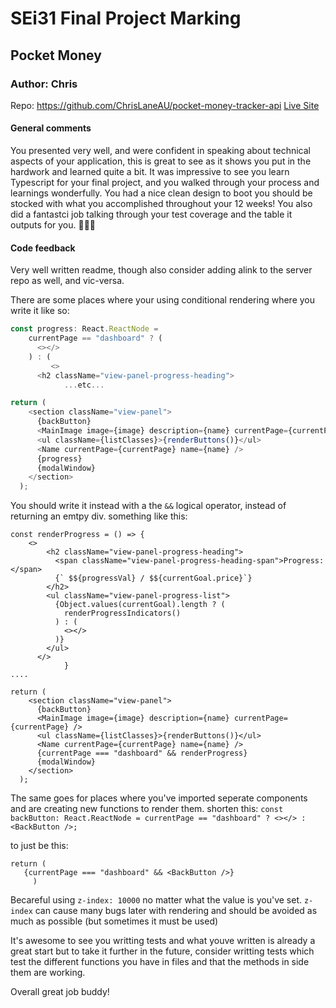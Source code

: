 # SEi31 Final Project Marking

## Pocket Money
### Author: Chris
Repo: https://github.com/ChrisLaneAU/pocket-money-tracker-api
[Live Site](https://project3.chrislane.now.sh/)

#### General comments
You presented very well, and were confident in speaking about technical aspects of your application, this is great to see as it shows you put in the hardwork and learned quite a bit. It was impressive to see you learn Typescript for your final project, and you walked through your process and learnings wonderfully. You had a nice clean design to boot you should be stocked with what you accomplished throughout your 12 weeks! You also did a fantastci job talking through your test coverage and the table it outputs for you. 
🎉🎉🎉

#### Code feedback
Very well written readme, though also consider adding alink to the server repo as well, and vic-versa.

There are some places where your using conditional rendering where you write it like so:
```js
const progress: React.ReactNode =
	currentPage == "dashboard" ? (
      <></>
    ) : (
		 <>
      <h2 className="view-panel-progress-heading">
			...etc...

return (
    <section className="view-panel">
      {backButton}
      <MainImage image={image} description={name} currentPage={currentPage} />
      <ul className={listClasses}>{renderButtons()}</ul>
      <Name currentPage={currentPage} name={name} />
      {progress}
      {modalWindow}
    </section>
  );
```

You should write it instead with a the `&&` logical operator, instead of returning an emtpy div. something like this:
```
const renderProgress = () => {
	<>
        <h2 className="view-panel-progress-heading">
          <span className="view-panel-progress-heading-span">Progress:</span>
          {` $${progressVal} / $${currentGoal.price}`}
        </h2>
        <ul className="view-panel-progress-list">
          {Object.values(currentGoal).length ? (
            renderProgressIndicators()
          ) : (
            <></>
          )}
        </ul>
      </>
			}
....

return (
    <section className="view-panel">
      {backButton}
      <MainImage image={image} description={name} currentPage={currentPage} />
      <ul className={listClasses}>{renderButtons()}</ul>
      <Name currentPage={currentPage} name={name} />
      {currentPage === "dashboard" && renderProgress}
      {modalWindow}
    </section>
  );
```

The same goes for places where you've imported seperate components and are creating new functions to render them.
shorten this:
`const backButton: React.ReactNode =
    currentPage == "dashboard" ? <></> : <BackButton />;`

to just be this:
```
return (
   {currentPage === "dashboard" && <BackButton />}
	 )
```

Becareful using `z-index: 10000` no matter what the value is you've set. `z-index` can cause many bugs later with rendering and should be avoided as much as possible (but sometimes it must be used)

It's awesome to see you writting tests and what youve written is already a great start but to take it further in the future, consider writting tests which test the different functions you have in files and that the methods in side them are working.

Overall great job buddy!
